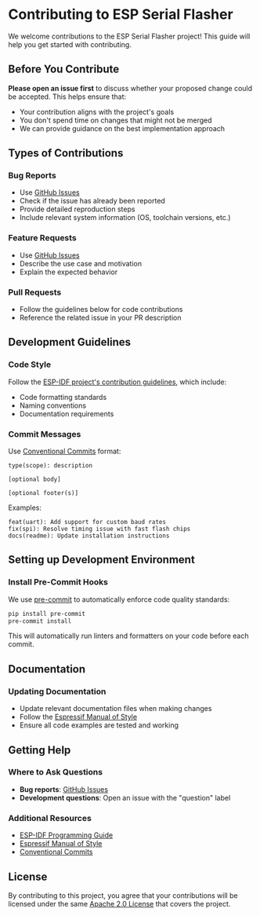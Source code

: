 # Contributing to ESP Serial Flasher

We welcome contributions to the ESP Serial Flasher project! This guide will help you get started with contributing.

## Before You Contribute

**Please open an issue first** to discuss whether your proposed change could be accepted. This helps ensure that:

- Your contribution aligns with the project's goals
- You don't spend time on changes that might not be merged
- We can provide guidance on the best implementation approach

## Types of Contributions

### Bug Reports

- Use [GitHub Issues](https://github.com/espressif/esp-serial-flasher/issues)
- Check if the issue has already been reported
- Provide detailed reproduction steps
- Include relevant system information (OS, toolchain versions, etc.)

### Feature Requests

- Use [GitHub Issues](https://github.com/espressif/esp-serial-flasher/issues)
- Describe the use case and motivation
- Explain the expected behavior

### Pull Requests

- Follow the guidelines below for code contributions
- Reference the related issue in your PR description

## Development Guidelines

### Code Style

Follow the [ESP-IDF project's contribution guidelines](https://docs.espressif.com/projects/esp-idf/en/latest/esp32/contribute/style-guide.html), which include:

- Code formatting standards
- Naming conventions
- Documentation requirements

### Commit Messages

Use [Conventional Commits](https://www.conventionalcommits.org) format:

```text
type(scope): description

[optional body]

[optional footer(s)]
```

Examples:

```text
feat(uart): Add support for custom baud rates
fix(spi): Resolve timing issue with fast flash chips
docs(readme): Update installation instructions
```

## Setting up Development Environment

### Install Pre-Commit Hooks

We use [pre-commit](https://pre-commit.com/) to automatically enforce code quality standards:

```bash
pip install pre-commit
pre-commit install
```

This will automatically run linters and formatters on your code before each commit.

## Documentation

### Updating Documentation

- Update relevant documentation files when making changes
- Follow the [Espressif Manual of Style](https://mos.espressif.com/)
- Ensure all code examples are tested and working

## Getting Help

### Where to Ask Questions

- **Bug reports**: [GitHub Issues](https://github.com/espressif/esp-serial-flasher/issues)
- **Development questions**: Open an issue with the "question" label

### Additional Resources

- [ESP-IDF Programming Guide](https://docs.espressif.com/projects/esp-idf/en/latest/)
- [Espressif Manual of Style](https://mos.espressif.com/)
- [Conventional Commits](https://www.conventionalcommits.org/)

## License

By contributing to this project, you agree that your contributions will be licensed under the same [Apache 2.0 License](LICENSE) that covers the project.
